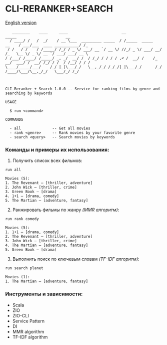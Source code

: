 # CLI-RERANKER+SEARCH

[English version](README.en.md)

```declarative
   ________    ____     ____                        __                       _____                      __  
  / ____/ /   /  _/    / __ \___  _________ _____  / /_____  _____    __    / ___/___  ____ ___________/ /_ 
 / /   / /    / /_____/ /_/ / _ \/ ___/ __ `/ __ \/ //_/ _ \/ ___/ __/ /_   \__ \/ _ \/ __ `/ ___/ ___/ __ \
/ /___/ /____/ /_____/ _, _/  __/ /  / /_/ / / / / ,< /  __/ /    /_  __/  ___/ /  __/ /_/ / /  / /__/ / / /
\____/_____/___/    /_/ |_|\___/_/   \__,_/_/ /_/_/|_|\___/_/      /_/    /____/\___/\__,_/_/   \___/_/ /_/ 
                                                                                                            


CLI-Reranker + Search 1.0.0 -- Service for ranking films by genre and searching by keywords

USAGE

  $ run <command>

COMMANDS

  - all              -- Get all movies
  - rank <genre>     -- Rank movies by your favorite genre
  - search <query>   -- Search movies by keywords
```

### Команды и примеры их использования:
1. Получить список всех фильмов:
```shell
run all
```
```declarative
Movies (5):
1. The Revenant — [thriller, adventure]
2. John Wick — [thriller, crime]
3. Green Book — [drama]
4. 1+1 — [drama, comedy]
5. The Martian — [adventure, fantasy]
```

2. Ранжировать фильмы по жанру _(MMR алгоритм)_:
```shell
run rank comedy
```
```declarative
Movies (5):
1. 1+1 — [drama, comedy]
2. The Revenant — [thriller, adventure]
3. John Wick — [thriller, crime]
4. The Martian — [adventure, fantasy]
5. Green Book — [drama]
```

3. Выполнить поиск по ключевым словам _(TF-IDF алгоритм)_:
```shell
run search planet
```
```declarative
Movies (1):
1. The Martian — [adventure, fantasy]
```

### Инструменты и зависимости:
* Scala
* ZIO
* ZIO-CLI
* Service Pattern
* DI
* MMR algorithm
* TF-IDF algorithm
